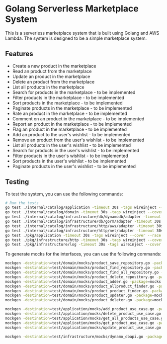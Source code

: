 # Golang Serverless Marketplace System

This is a serverless marketplace system that is built using Golang and AWS Lambda. The system is designed to be a simple marketplace system.

## Features

- Create a new product in the marketplace
- Read an product from the marketplace
- Update an product in the marketplace
- Delete an product from the marketplace
- List all products in the marketplace
- Search for products in the marketplace - to be implemented
- Filter products in the marketplace - to be implemented
- Sort products in the marketplace - to be implemented
- Paginate products in the marketplace - to be implemented
- Rate an product in the marketplace - to be implemented
- Comment on an product in the marketplace - to be implemented
- Report an product in the marketplace - to be implemented
- Flag an product in the marketplace - to be implemented
- Add an product to the user's wishlist - to be implemented
- Remove an product from the user's wishlist - to be implemented
- List all products in the user's wishlist - to be implemented
- Search for products in the user's wishlist - to be implemented
- Filter products in the user's wishlist - to be implemented
- Sort products in the user's wishlist - to be implemented
- Paginate products in the user's wishlist - to be implemented

## Testing

To test the system, you can use the following commands:

```bash
# Run the tests
go test ./internal/catalog/application -timeout 30s -tags wireinject --cover --race -count=1
go test ./internal/catalog/domain -timeout 30s -tags wireinject --cover --race -count=1
go test ./internal/catalog/infrastructure/db/dynamodb/adapter -timeout 30s -tags wireinject --cover --race -count=1
go test ./internal/catalog/infrastructure/db/gorm/adapter -timeout 30s -tags wireinject --cover --race -count=1
go test ./internal/catalog/infrastructure/http/aws/adapter -timeout 30s -tags wireinject --cover --race -count=1
go test ./internal/catalog/infrastructure/http/net/adapter -timeout 30s -tags wireinject --cover --race -count=1
go test ./pkg/application -timeout 30s -tags wireinject --cover --race -count=1
go test ./pkg/infrastructure/http -timeout 30s -tags wireinject --cover --race -count=1
go test ./pkg/infrastructure/log -timeout 30s -tags wireinject --cover --race -count=1
```

To generate mocks for the interfaces, you can use the following commands:

```bash
mockgen -destination=test/domain/mocks/product_save_repository.go -package=mocks github.com/mateusmacedo/go-sls-marketplace/internal/catalog/domain ProductSaveRepository
mockgen -destination=test/domain/mocks/product_find_repository.go -package=mocks github.com/mateusmacedo/go-sls-marketplace/internal/catalog/domain ProductFindRepository
mockgen -destination=test/domain/mocks/product_find_all_repository.go -package=mocks github.com/mateusmacedo/go-sls-marketplace/internal/catalog/domain ProductFindAllRepository
mockgen -destination=test/domain/mocks/product_delete_repository.go -package=mocks github.com/mateusmacedo/go-sls-marketplace/internal/catalog/domain ProductDeleteRepository
mockgen -destination=test/domain/mocks/product_adder.go -package=mocks github.com/mateusmacedo/go-sls-marketplace/internal/catalog/domain ProductAdder
mockgen -destination=test/domain/mocks/product_allproduct_finder.go -package=mocks github.com/mateusmacedo/go-sls-marketplace/internal/catalog/domain AllProductFinder
mockgen -destination=test/domain/mocks/product_product_finder.go -package=mocks github.com/mateusmacedo/go-sls-marketplace/internal/catalog/domain ProductFinder
mockgen -destination=test/domain/mocks/product_updater.go -package=mocks github.com/mateusmacedo/go-sls-marketplace/internal/catalog/domain ProductUpdater
mockgen -destination=test/domain/mocks/product_deleter.go -package=mocks github.com/mateusmacedo/go-sls-marketplace/internal/catalog/domain ProductDeleter

mockgen -destination=test/application/mocks/add_product_use_case.go -package=mocks github.com/mateusmacedo/go-sls-marketplace/internal/catalog/application AddProductUseCase
mockgen -destination=test/application/mocks/delete_product_use_case.go -package=mocks github.com/mateusmacedo/go-sls-marketplace/internal/catalog/application DeleteProductUseCase
mockgen -destination=test/application/mocks/get_all_products_use_case.go -package=mocks github.com/mateusmacedo/go-sls-marketplace/internal/catalog/application GetAllProductsUseCase
mockgen -destination=test/application/mocks/get_product_use_case.go -package=mocks github.com/mateusmacedo/go-sls-marketplace/internal/catalog/application GetProductUseCase
mockgen -destination=test/application/mocks/update_product_use_case.go -package=mocks github.com/mateusmacedo/go-sls-marketplace/internal/catalog/application UpdateProductUseCase

mockgen -destination=test/infrastructure/mocks/dynamo_dbapi.go -package=mocks github.com/mateusmacedo/go-sls-marketplace/internal/catalog/infrastructure/db/dynamodb/adapter DynamoDBAPI
```
